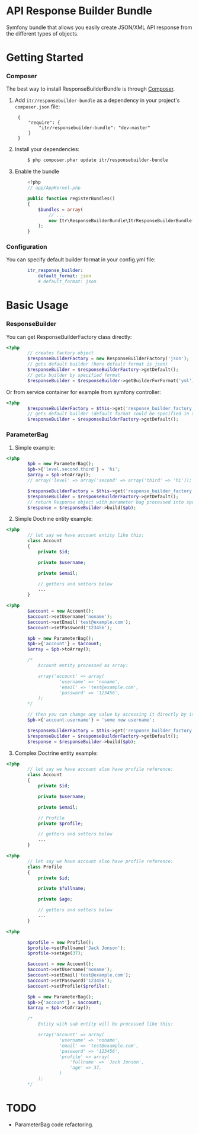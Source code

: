 API Response Builder Bundle
===========================
Symfony bundle that allows you easily create JSON/XML API response from the different types of objects.

Getting Started
============
### Composer

The best way to install ResponseBuilderBundle is through [Composer](http://getcomposer.org).

1. Add ``itr/responsebuilder-bundle`` as a dependency in your project's ``composer.json`` file:

        {
            "require": {
                "itr/responsebuilder-bundle": "dev-master"
            }
        }

2. Install your dependencies:

``` bash
        $ php composer.phar update itr/responsebuilder-bundle
```

3. Enable the bundle

``` php
        <?php
        // app/AppKernel.php

        public function registerBundles()
        {
            $bundles = array(
                // ...
                new Itr\ResponseBuilderBundle\ItrResponseBuilderBundle(),
            );
        }
```

### Configuration

You can specify default builder format in your config.yml file:
``` yml
        itr_response_builder:
            default_format: json
            # default_format: json
```
Basic Usage
===========
### ResponseBuilder

You can get ResponseBuilderFactory class directly:
``` php
<?php
        // creates factory object
        $responseBuilderFactory = new ResponseBuilderFactory('json');
        // gets default builder (here default format is json)
        $responseBuilder = $responseBuilderFactory->getDefault();
        // gets builder by specified format
        $responseBuilder = $responseBuilder->getBuilderForFormat('yml');
```

Or from service container for example from symfony controller:
``` php
<?php
        $responseBuilderFactory = $this->get('response_builder_factory');
        // gets default builder (default format could be specified in the configurations file like described above)
        $responseBuilder = $responseBuilderFactory->getDefault();
```
### ParameterBag

1. Simple example:

``` php
<?php
        $pb = new ParameterBag();
        $pb->{'level.second.third'} = 'hi';
        $array = $pb->toArray();
        // array('level' => array('second' => array('third' => 'hi'));

        $responseBuilderFactory = $this->get('response_builder_factory');
        $responseBuilder = $responseBuilderFactory->getDefault();
        // return Response object with parameter bag processed into specified format (json or xml)
        $response = $responseBuilder->build($pb);
```

2. Simple Doctrine entity example:

``` php
<?php
        // let say we have account entity like this:
        class Account
        {
            private $id;

            private $username;

            private $email;

            // getters and setters below
            ...
        }
```

``` php
<?php
        $account = new Account();
        $account->setUsername('noname');
        $account->setEmail('test@example.com');
        $account->setPassword('123456');

        $pb = new ParameterBag();
        $pb->{'account'} = $account;
        $array = $pb->toArray();

        /*
            Account entity processed as array:

            array('account' => array(
                    'username' => 'noname',
                    'email' => 'test@example.com',
                    'password' => '123456',
            );
        */

        // then you can change any value by accessing it directly by its path:
        $pb->{'account.username'} = 'some new username';

        $responseBuilderFactory = $this->get('response_builder_factory');
        $responseBuilder = $responseBuilderFactory->getDefault();
        $response = $responseBuilder->build($pb);
```

3. Complex Doctrine entity example:

``` php
<?php
        // let say we have account also have profile reference:
        class Account
        {
            private $id;

            private $username;

            private $email;

            // Profile
            private $profile;

            // getters and setters below
            ...
        }
```

``` php
<?php
        // let say we have account also have profile reference:
        class Profile
        {
            private $id;

            private $fullname;

            private $age;

            // getters and setters below
            ...
        }
```

``` php
<?php

        $profile = new Profile();
        $profile->setFullname('Jack Jonson');
        $profile->setAge(37);

        $account = new Account();
        $account->setUsername('noname');
        $account->setEmail('test@example.com');
        $account->setPassword('123456');
        $account->setProfile($profile);

        $pb = new ParameterBag();
        $pb->{'account'} = $account;
        $array = $pb->toArray();

        /*
            Entity with sub entity will be processed like this:

            array('account' => array(
                    'username' => 'noname',
                    'email' => 'test@example.com',
                    'password' => '123456',
                    'profile' => array(
                        'fullname' => 'Jack Jonson',
                        'age' => 37,
                    )
            );
        */
```
TODO
====
-   ParameterBag code refactoring.